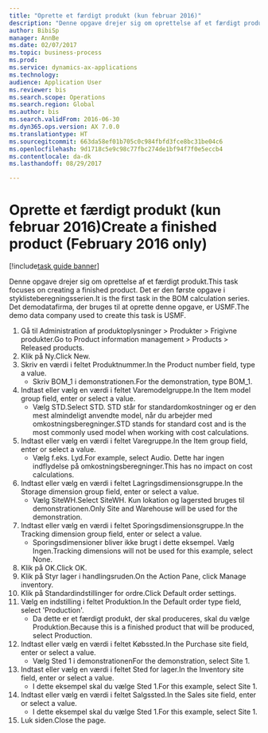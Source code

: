 ```yaml
--- 
title: "Oprette et færdigt produkt (kun februar 2016)"
description: "Denne opgave drejer sig om oprettelse af et færdigt produkt."
author: BibiSp
manager: AnnBe
ms.date: 02/07/2017
ms.topic: business-process
ms.prod: 
ms.service: dynamics-ax-applications
ms.technology: 
audience: Application User
ms.reviewer: bis
ms.search.scope: Operations
ms.search.region: Global
ms.author: bis
ms.search.validFrom: 2016-06-30
ms.dyn365.ops.version: AX 7.0.0
ms.translationtype: HT
ms.sourcegitcommit: 663da58ef01b705c0c984fbfd3fce8bc31be04c6
ms.openlocfilehash: 9d1718c5e9c98c77fbc274de1bf94f7f0e5eccb4
ms.contentlocale: da-dk
ms.lasthandoff: 08/29/2017

---
```

# <a name="create-a-finished-product-february-2016-only"></a><span data-ttu-id="5c941-103">Oprette et færdigt produkt (kun februar 2016)</span><span class="sxs-lookup"><span data-stu-id="5c941-103">Create a finished product (February 2016 only)</span></span>

[!include[task guide banner](../../includes/task-guide-banner.md)]

<span data-ttu-id="5c941-104">Denne opgave drejer sig om oprettelse af et færdigt produkt.</span><span class="sxs-lookup"><span data-stu-id="5c941-104">This task focuses on creating a finished product.</span></span> <span data-ttu-id="5c941-105">Det er den første opgave i styklisteberegningsserien.</span><span class="sxs-lookup"><span data-stu-id="5c941-105">It is the first task in the BOM calculation series.</span></span> <span data-ttu-id="5c941-106">Det demodatafirma, der bruges til at oprette denne opgave, er USMF.</span><span class="sxs-lookup"><span data-stu-id="5c941-106">The demo data company used to create this task is USMF.</span></span>

1. <span data-ttu-id="5c941-107">Gå til Administration af produktoplysninger > Produkter > Frigivne produkter.</span><span class="sxs-lookup"><span data-stu-id="5c941-107">Go to Product information management > Products > Released products.</span></span>
2. <span data-ttu-id="5c941-108">Klik på Ny.</span><span class="sxs-lookup"><span data-stu-id="5c941-108">Click New.</span></span>
3. <span data-ttu-id="5c941-109">Skriv en værdi i feltet Produktnummer.</span><span class="sxs-lookup"><span data-stu-id="5c941-109">In the Product number field, type a value.</span></span>
    * <span data-ttu-id="5c941-110">Skriv BOM_1 i demonstrationen.</span><span class="sxs-lookup"><span data-stu-id="5c941-110">For the demonstration, type BOM_1.</span></span>  
4. <span data-ttu-id="5c941-111">Indtast eller vælg en værdi i feltet Varemodelgruppe.</span><span class="sxs-lookup"><span data-stu-id="5c941-111">In the Item model group field, enter or select a value.</span></span>
    * <span data-ttu-id="5c941-112">Vælg STD.</span><span class="sxs-lookup"><span data-stu-id="5c941-112">Select STD.</span></span> <span data-ttu-id="5c941-113">STD står for standardomkostninger og er den mest almindeligt anvendte model, når du arbejder med omkostningsberegninger.</span><span class="sxs-lookup"><span data-stu-id="5c941-113">STD stands for standard cost and is the most commonly used model when working with cost calculations.</span></span>  
5. <span data-ttu-id="5c941-114">Indtast eller vælg en værdi i feltet Varegruppe.</span><span class="sxs-lookup"><span data-stu-id="5c941-114">In the Item group field, enter or select a value.</span></span>
    * <span data-ttu-id="5c941-115">Vælg f.eks. Lyd.</span><span class="sxs-lookup"><span data-stu-id="5c941-115">For example, select Audio.</span></span> <span data-ttu-id="5c941-116">Dette har ingen indflydelse på omkostningsberegninger.</span><span class="sxs-lookup"><span data-stu-id="5c941-116">This has no impact on cost calculations.</span></span>  
6. <span data-ttu-id="5c941-117">Indtast eller vælg en værdi i feltet Lagringsdimensionsgruppe.</span><span class="sxs-lookup"><span data-stu-id="5c941-117">In the Storage dimension group field, enter or select a value.</span></span>
    * <span data-ttu-id="5c941-118">Vælg SiteWH.</span><span class="sxs-lookup"><span data-stu-id="5c941-118">Select SiteWH.</span></span> <span data-ttu-id="5c941-119">Kun lokation og lagersted bruges til demonstrationen.</span><span class="sxs-lookup"><span data-stu-id="5c941-119">Only Site and Warehouse will be used for the demonstration.</span></span>  
7. <span data-ttu-id="5c941-120">Indtast eller vælg en værdi i feltet Sporingsdimensionsgruppe.</span><span class="sxs-lookup"><span data-stu-id="5c941-120">In the Tracking dimension group field, enter or select a value.</span></span>
    * <span data-ttu-id="5c941-121">Sporingsdimensioner bliver ikke brugt i dette eksempel. Vælg Ingen.</span><span class="sxs-lookup"><span data-stu-id="5c941-121">Tracking dimensions will not be used for this example, select None.</span></span>  
8. <span data-ttu-id="5c941-122">Klik på OK.</span><span class="sxs-lookup"><span data-stu-id="5c941-122">Click OK.</span></span>
9. <span data-ttu-id="5c941-123">Klik på Styr lager i handlingsruden.</span><span class="sxs-lookup"><span data-stu-id="5c941-123">On the Action Pane, click Manage inventory.</span></span>
10. <span data-ttu-id="5c941-124">Klik på Standardindstillinger for ordre.</span><span class="sxs-lookup"><span data-stu-id="5c941-124">Click Default order settings.</span></span>
11. <span data-ttu-id="5c941-125">Vælg en indstilling i feltet Produktion.</span><span class="sxs-lookup"><span data-stu-id="5c941-125">In the Default order type field, select 'Production'.</span></span>
    * <span data-ttu-id="5c941-126">Da dette er et færdigt produkt, der skal produceres, skal du vælge Produktion.</span><span class="sxs-lookup"><span data-stu-id="5c941-126">Because this is a finished product that will be produced, select Production.</span></span>  
12. <span data-ttu-id="5c941-127">Indtast eller vælg en værdi i feltet Købssted.</span><span class="sxs-lookup"><span data-stu-id="5c941-127">In the Purchase site field, enter or select a value.</span></span>
    * <span data-ttu-id="5c941-128">Vælg Sted 1 i demonstrationen</span><span class="sxs-lookup"><span data-stu-id="5c941-128">For the demonstration, select Site 1.</span></span>  
13. <span data-ttu-id="5c941-129">Indtast eller vælg en værdi i feltet Sted for lager.</span><span class="sxs-lookup"><span data-stu-id="5c941-129">In the Inventory site field, enter or select a value.</span></span>
    * <span data-ttu-id="5c941-130">I dette eksempel skal du vælge Sted 1.</span><span class="sxs-lookup"><span data-stu-id="5c941-130">For this example, select Site 1.</span></span>  
14. <span data-ttu-id="5c941-131">Indtast eller vælg en værdi i feltet Salgssted.</span><span class="sxs-lookup"><span data-stu-id="5c941-131">In the Sales site field, enter or select a value.</span></span>
    * <span data-ttu-id="5c941-132">I dette eksempel skal du vælge Sted 1.</span><span class="sxs-lookup"><span data-stu-id="5c941-132">For this example, select Site 1.</span></span>  
15. <span data-ttu-id="5c941-133">Luk siden.</span><span class="sxs-lookup"><span data-stu-id="5c941-133">Close the page.</span></span>



